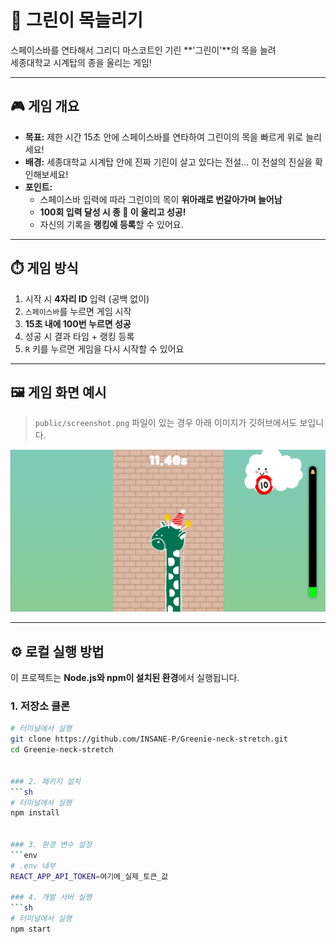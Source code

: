 # 🦒 그린이 목늘리기

스페이스바를 연타해서 그리디 마스코트인 기린 **'그린이'**의 목을 늘려  
세종대학교 시계탑의 종을 울리는 게임!

---

## 🎮 게임 개요

- **목표:** 제한 시간 15초 안에 스페이스바를 연타하여 그린이의 목을 빠르게 위로 늘리세요!
- **배경:** 세종대학교 시계탑 안에 진짜 기린이 살고 있다는 전설... 이 전설의 진실을 확인해보세요!
- **포인트:**  
  - 스페이스바 입력에 따라 그린이의 목이 **위아래로 번갈아가며 늘어남**
  - **100회 입력 달성 시 종 🔔 이 울리고 성공!**
  - 자신의 기록을 **랭킹에 등록**할 수 있어요.

---

## ⏱️ 게임 방식

1. 시작 시 **4자리 ID** 입력 (공백 없이)
2. `스페이스바`를 누르면 게임 시작
3. **15초 내에 100번 누르면 성공**
4. 성공 시 결과 타임 + 랭킹 등록
5. `R` 키를 누르면 게임을 다시 시작할 수 있어요

---

## 🖼️ 게임 화면 예시

> `public/screenshot.png` 파일이 있는 경우 아래 이미지가 깃허브에서도 보입니다.

![게임 플레이 화면](./screenshot.png)

---

## ⚙️ 로컬 실행 방법

이 프로젝트는 **Node.js와 npm이 설치된 환경**에서 실행됩니다.

### 1. 저장소 클론

```sh
# 터미널에서 실행
git clone https://github.com/INSANE-P/Greenie-neck-stretch.git
cd Greenie-neck-stretch


### 2. 패키지 설치
```sh
# 터미널에서 실행
npm install


### 3. 환경 변수 설정
```env
# .env 내부
REACT_APP_API_TOKEN=여기에_실제_토큰_값

### 4. 개발 서버 실행
```sh
# 터미널에서 실행
npm start
